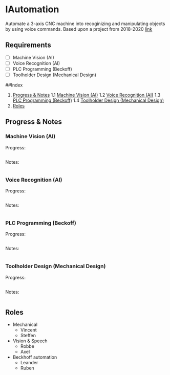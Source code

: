 # IAutomation
Automate a 3-axis CNC machine into recoginizing and manipulating objects by using voice commands.
Based upon a project from 2018-2020 [link](https://hogeschoolpxl-my.sharepoint.com/:f:/g/personal/20003024_pxl_be/Eh_Gm1bqqJJFtWL-4Yo711cBKq86BFr4poktMXvdnd_gCQ?e=mmkN3A)

## Requirements
- [ ] Machine Vision (AI)
- [ ] Voice Recognition (AI)
- [ ] PLC Programming (Beckoff)
- [ ] Toolholder Design (Mechanical Design)

##Index
1. [Progress & Notes](#progress--notes)
    1.1 [Machine Vision (AI)](#machine-vision-ai)
    1.2 [Voice Recognition (AI)](#voice-recognition-ai)
    1.3 [PLC Programming (Beckoff)](#plc-programming-beckoff)
    1.4 [Toolholder Design (Mechanical Design)](#mechanical-design)
2. [Roles](#roles)


## Progress & Notes
### Machine Vision (AI)
Progress:
```
```
Notes:
```
```
### Voice Recognition (AI)
Progress:
```
```
Notes:
```
```
### PLC Programming (Beckoff)
Progress:
```
```
Notes:
```
```
### Toolholder Design (Mechanical Design)
Progress:
```
```
Notes:
```
```

## Roles
- Mechanical
  - Vincent 
  - Steffen
- Vision & Speech
  - Robbe
  - Axel
- Beckhoff automation
  - Leander
  - Ruben
